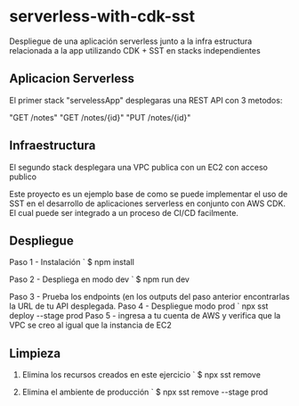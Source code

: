 # serverless-with-cdk-sst
Despliegue de una aplicación serverless junto a la infra estructura relacionada a la app utilizando CDK + SST en stacks independientes


## Aplicacion Serverless
El primer stack "servelessApp" desplegaras una REST API con 3 metodos:

  "GET /notes"
  "GET /notes/{id}"
  "PUT /notes/{id}"

## Infraestructura
El segundo stack desplegara una VPC publica con un EC2 con acceso publico

Este proyecto es un ejemplo base de como se puede implementar el uso de SST en el desarrollo de aplicaciones serverless en conjunto con AWS CDK. 
El cual puede ser integrado a un proceso de CI/CD facilmente.

## Despliegue
Paso 1 - Instalación
` $ npm install

Paso 2 - Despliega en modo dev
` $ npm run dev

Paso 3 - Prueba los endpoints (en los outputs del paso anterior encontrarlas la URL de tu API desplegada.
Paso 4 - Despliegue modo prod
` npx sst deploy --stage prod
Paso 5 - ingresa a tu cuenta de AWS y verifica que la VPC se creo al igual que la instancia de EC2

## Limpieza
1. Elimina los recursos creados en este ejercicio
` $ npx sst remove

2. Elimina el ambiente de producción
` $ npx sst remove --stage prod



